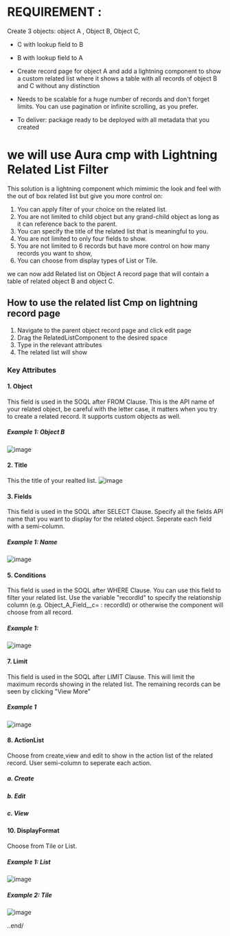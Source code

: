 # REQUIREMENT : 
Create 3 objects: object A , Object B, Object C,

- C with lookup field to B

- B with lookup field to A

- Create record page for object A and add a lightning component to show a custom related list where it shows a table with all records of object B and C without any distinction
- Needs to be scalable for a huge number of records and don't forget limits. You can use pagination or infinite scrolling, as you prefer.
- To deliver: package ready to be deployed with all metadata that you created

# we will use Aura cmp with Lightning Related List Filter

This solution is a lightning component which mimimic the look and feel with the out of box related list but give you more control on:

1. You can apply filter of your choice on the related list.
2. You are not limited to child object but any grand-child object as long as it can reference back to the parent.
3. You can specify the title of the related list that is meaningful to you.
4. You are not limited to only four fields to show.
5. You are not limited to 6 records but have more control on how many records you want to show,
7. You can choose from display types of List or Tile.

we can now add Related list on Object A record page that will contain a table of related object B and object C.



## How to use the related list Cmp on lightning record page
1. Navigate to the parent object record page and click edit page
2. Drag the RelatedListComponent to the desired space
3. Type in the relevant attributes
4. The related list will show


### Key Attributes
#### 1. Object
This field is used in the SOQL after FROM Clause. This is the API name of your related object, be careful with the letter case, it matters when you try to create a related record. It supports custom objects as well.
##### Example 1: Object B
![image](https://user-images.githubusercontent.com/105597767/168587897-2348020f-55e3-44ca-aa16-df0a9fada641.png)


#### 2. Title
This the title of your realted list.
![image](https://user-images.githubusercontent.com/105597767/168588000-e0f5fafa-ec75-4ba8-9729-7fc57965355a.png)


#### 3. Fields
This field is used in the SOQL after SELECT Clause. Specify all the fields API name that you want to display for the related object. Seperate each field with a semi-column.
##### Example 1: Name
![image](https://user-images.githubusercontent.com/105597767/168588137-8af833bf-aa11-4c46-9535-68ac84795da4.png)


#### 5. Conditions
This field is used in the SOQL after WHERE Clause. You can use this field to filter your related list. Use the variable "recordId" to specify the relationship column (e.g. Object_A_Field__c= : recordId) or otherwise the component will choose from all record.
##### Example 1:
![image](https://user-images.githubusercontent.com/105597767/168588306-da7679af-4f39-416a-8f30-b0b427b26d7c.png)


#### 7. Limit
This field is used in the SOQL after LIMIT Clause. This will limit the maximum records showing in the related list. The remaining records can be seen by clicking "View More"
##### Example 1
![image](https://user-images.githubusercontent.com/105597767/168588394-a63e914f-c044-4742-a4a8-577cd6fd9674.png)


#### 8. ActionList
Choose from create,view and edit to show in the action list of the related record. User semi-column to seperate each action.
##### a. Create
##### b. Edit
##### c. View

#### 10. DisplayFormat
Choose from Tile or List.
##### Example 1: List
![image](https://user-images.githubusercontent.com/105597767/168588561-53bcc4a5-c0f8-4ad2-810e-0ad834bfad60.png)


##### Example 2: Tile
![image](https://user-images.githubusercontent.com/105597767/168588524-0df5a9ee-3c20-4c4a-a6b2-1c4cf093d2a9.png)

..end/
